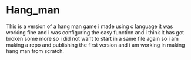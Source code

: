 # Hang_man
This is a version of a hang man game i made using c language it was working fine and i was configuring the easy function and i think it has got broken some more so i did not want  to  start in a  same file again so i am making a repo and publishing the first version and i am working in making hang man from scratch. 
